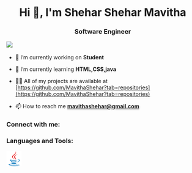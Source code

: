 <h1 align="center">Hi 👋, I'm Shehar Shehar Mavitha</h1>
<h3 align="center">Software Engineer</h3>
<img src="[https://img.freepik.com/free-vector/low-code-development-concept-illustration_114360-7294.jpg](https://www.google.com/url?sa=i&url=https%3A%2F%2Fwww.analyticsinsight.net%2Fthe-role-of-artificial-intelligence-in-web-development-process%2F&psig=AOvVaw2PQHWkHW0ITUer0F_m1LXz&ust=1687681422617000&source=images&cd=vfe&ved=0CBEQjRxqFwoTCND5-rG92_8CFQAAAAAdAAAAABAE)">

- 🔭 I’m currently working on **Student**

- 🌱 I’m currently learning **HTML,CSS,java**

- 👨‍💻 All of my projects are available at [https://github.com/MavithaShehar?tab=repositories](https://github.com/MavithaShehar?tab=repositories)

- 📫 How to reach me **mavithashehar@gmail.com**

<h3 align="left">Connect with me:</h3>
<p align="left">
</p>

<h3 align="left">Languages and Tools:</h3>
<p align="left"> <a href="https://www.java.com" target="_blank" rel="noreferrer"> <img src="https://raw.githubusercontent.com/devicons/devicon/master/icons/java/java-original.svg" alt="java" width="40" height="40"/> </a> </p>
